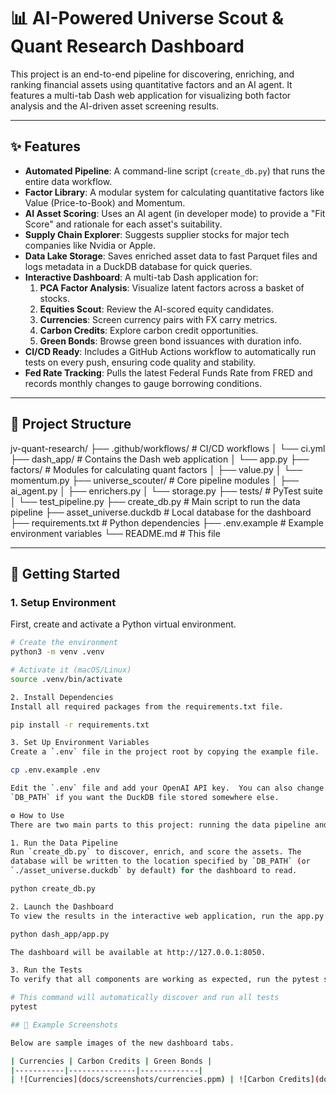 # 📊 AI-Powered Universe Scout & Quant Research Dashboard

This project is an end-to-end pipeline for discovering, enriching, and ranking financial assets using quantitative factors and an AI agent. It features a multi-tab Dash web application for visualizing both factor analysis and the AI-driven asset screening results.

---

## ✨ Features

- **Automated Pipeline**: A command-line script (`create_db.py`) that runs the entire data workflow.
- **Factor Library**: A modular system for calculating quantitative factors like Value (Price-to-Book) and Momentum.
- **AI Asset Scoring**: Uses an AI agent (in developer mode) to provide a "Fit Score" and rationale for each asset's suitability.
- **Supply Chain Explorer**: Suggests supplier stocks for major tech companies like Nvidia or Apple.
- **Data Lake Storage**: Saves enriched asset data to fast Parquet files and logs metadata in a DuckDB database for quick queries.
- **Interactive Dashboard**: A multi-tab Dash application for:
    1.  **PCA Factor Analysis**: Visualize latent factors across a basket of stocks.
    2.  **Equities Scout**: Review the AI-scored equity candidates.
    3.  **Currencies**: Screen currency pairs with FX carry metrics.
    4.  **Carbon Credits**: Explore carbon credit opportunities.
    5.  **Green Bonds**: Browse green bond issuances with duration info.
- **CI/CD Ready**: Includes a GitHub Actions workflow to automatically run tests on every push, ensuring code quality and stability.
- **Fed Rate Tracking**: Pulls the latest Federal Funds Rate from FRED and records monthly changes to gauge borrowing conditions.

---

## 📁 Project Structure


jv-quant-research/
├── .github/workflows/         # CI/CD workflows
│   └── ci.yml
├── dash_app/                  # Contains the Dash web application
│   └── app.py
├── factors/                   # Modules for calculating quant factors
│   ├── value.py
│   └── momentum.py
├── universe_scouter/          # Core pipeline modules
│   ├── ai_agent.py
│   ├── enrichers.py
│   └── storage.py
├── tests/                     # PyTest suite
│   └── test_pipeline.py
├── create_db.py               # Main script to run the data pipeline
├── asset_universe.duckdb      # Local database for the dashboard
├── requirements.txt           # Python dependencies
├── .env.example               # Example environment variables
└── README.md                  # This file


---

## 🚀 Getting Started

### 1. Setup Environment

First, create and activate a Python virtual environment.

```bash
# Create the environment
python3 -m venv .venv

# Activate it (macOS/Linux)
source .venv/bin/activate

2. Install Dependencies
Install all required packages from the requirements.txt file.

pip install -r requirements.txt

3. Set Up Environment Variables
Create a `.env` file in the project root by copying the example file.

cp .env.example .env

Edit the `.env` file and add your OpenAI API key.  You can also change
`DB_PATH` if you want the DuckDB file stored somewhere else.

⚙️ How to Use
There are two main parts to this project: running the data pipeline and viewing the dashboard.

1. Run the Data Pipeline
Run `create_db.py` to discover, enrich, and score the assets. The
database will be written to the location specified by `DB_PATH` (or
`./asset_universe.duckdb` by default) for the dashboard to read.

python create_db.py

2. Launch the Dashboard
To view the results in the interactive web application, run the app.py script.

python dash_app/app.py

The dashboard will be available at http://127.0.0.1:8050.

3. Run the Tests
To verify that all components are working as expected, run the pytest suite.

# This command will automatically discover and run all tests
pytest

## 📸 Example Screenshots

Below are sample images of the new dashboard tabs.

| Currencies | Carbon Credits | Green Bonds |
|-----------|---------------|-------------|
| ![Currencies](docs/screenshots/currencies.ppm) | ![Carbon Credits](docs/screenshots/carbon_credits.ppm) | ![Green Bonds](docs/screenshots/green_bonds.ppm) |

